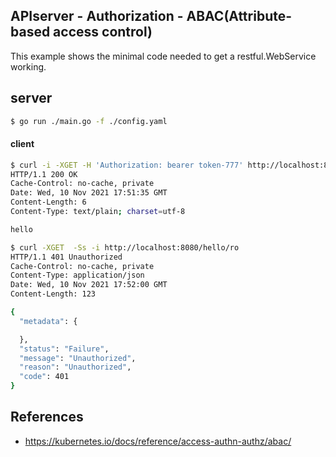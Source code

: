 ## APIserver - Authorization - ABAC(Attribute-based access control)

This example shows the minimal code needed to get a restful.WebService working.

## server
```sh
$ go run ./main.go -f ./config.yaml
```


#### client

```sh
$ curl -i -XGET -H 'Authorization: bearer token-777' http://localhost:8080/hello/ro
HTTP/1.1 200 OK
Cache-Control: no-cache, private
Date: Wed, 10 Nov 2021 17:51:35 GMT
Content-Length: 6
Content-Type: text/plain; charset=utf-8

hello
```

```sh
$ curl -XGET  -Ss -i http://localhost:8080/hello/ro
HTTP/1.1 401 Unauthorized
Cache-Control: no-cache, private
Content-Type: application/json
Date: Wed, 10 Nov 2021 17:52:00 GMT
Content-Length: 123

{
  "metadata": {

  },
  "status": "Failure",
  "message": "Unauthorized",
  "reason": "Unauthorized",
  "code": 401
}
```

## References
- https://kubernetes.io/docs/reference/access-authn-authz/abac/

